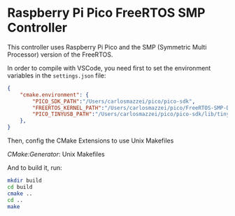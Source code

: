 # Raspberry Pi Pico FreeRTOS SMP Controller

This controller uses Raspberry Pi Pico and the SMP (Symmetric Multi Processor) version of the FreeRTOS.

In order to compile with VSCode, you need first to set the environment variables in the `settings.json` file:

```json
{
    "cmake.environment": {
        "PICO_SDK_PATH":"/Users/carlosmazzei/pico/pico-sdk",
        "FREERTOS_KERNEL_PATH":"/Users/carlosmazzei/pico/FreeRTOS-SMP-Demos/FreeRTOS/Source",
        "PICO_TINYUSB_PATH":"/Users/carlosmazzei/pico/pico-sdk/lib/tinyusb"
    },
}
```

Then, config the CMake Extensions to use Unix Makefiles

*CMake:Generator*: Unix Makefiles

And to build it, run:

```bash
mkdir build
cd build
cmake ..
cd ..
make
```
